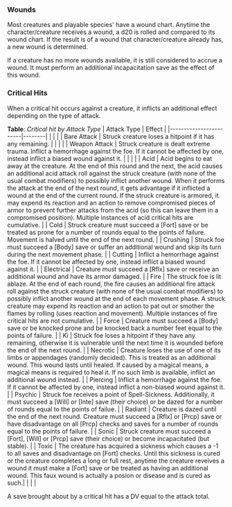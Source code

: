 ### Wounds
Most creatures and playable species' have a wound chart. Anytime the character/creature receives a wound, a d20 is rolled and compared to its wound chart. If the result is of a wound that character/creature already has, a new wound is determined.


If a creature has no more wounds available, it is still considered to accrue a wound. It must perform an additional incapacitation save as the effect of this wound.

### Critical Hits

When a critical hit occurs against a creature, it inflicts an additional effect depending on the type of attack.

**Table**: *Critical hit by Attack Type*
| Attack Type            | Effect |
|------------------------|--------|
|                        |        |
| Bare Attack            | Struck creature loses a hitpoint if it has any remaining. |
|                        |           |
| Weapon Attack          | Struck creature is dealt extreme trauma. Inflict a hemorrhage against the foe. If it cannot be affected by one, instead inflict a biased wound against it. |
|                        |           |
| Acid                   | Acid begins to eat away at the creature. At the end of this round and the next, the acid causes an additional acid attack roll against the struck creature (with none of the usual combat modifiers) to possibly inflict another wound. When it performs the attack at the end of the next round, it gets advantage if it inflicted a wound at the end of the current round. If the struck creature is armored, it may expend its reaction and an action to remove compromised pieces of armor to prevent further attacks from the acid (so this can leave them in a compromised position). Multiple instances of acid critical hits are cumulative. |
| Cold                   | Struck creature must succeed a [Fort] save or be treated as prone for a number of rounds equal to the points of failure. Movement is halved until the end of the next round. |
| Crushing               | Struck foe must succeed a [Body] save or suffer an additional wound and skip its turn during the next movement phase. |
| Cutting                | Inflict a hemorrhage against the foe. If it cannot be affected by one, instead inflict a biased wound against it. |
| Electrical             | Creature must succeed a [Rflx] save or receive an additional wound and have its armor damaged. |
| Fire                   | The struck foe is lit ablaze. At the end of each round, the fire causes an additional fire attack roll against the struck creature (with none of the usual combat modifiers) to possibly inflict another wound at the end of each movement phase. A struck creature may expend its reaction and an action to pat out or smother the flames by rolling (uses reaction and movement). Multiple instances of fire critical hits are not cumulative. |
| Force                  | Creature must succeed a [Body] save or be knocked prone and be knocked back a number feet equal to the points of failure. |
| Ki                     | Struck foe loses a hitpoint if they have any remaining, otherwise it is vulnerable until the next time it is wounded before the end of the next round. |
| Necrotic               | Creature loses the use of one of its limbs or appendages (randomly decided). This is treated as an additional wound. This wound lasts until healed. If caused by a magical means, a magical means is required to heal it. If no such limb is available, inflict an additional wound instead. |
| Piercing               | Inflict a hemorrhage against the foe. If it cannot be affected by one, instead inflict a non-biased wound against it. |
| Psychic                | Struck foe receives a point of Spell-Sickness. Additionally, it must succeed a [Will] or [Inte] save (their choice) or be dazed for a number of rounds equal to the points of failue. |
| Radiant                | Creature is dazed until the end of the next round. Creature must succeed a [Rflx] or [Prcp] save or have disadvantage on all [Prcp] checks and saves for a number of rounds equal to the points of failure. |
| Sonic                  | Struck creature must succeed a [Fort], [Will] or [Prcp] save (their choice) or become incapacitated (but stable). |
| Toxic                  | The creature has acquired a sickness which causes a -1 to all saves and disadvantage on [Fort] checks. Until this sickness is cured or the creature completes a long or full rest, anytime the creature reveives a wound it must make a [Fort] save or be treated as having an additional wound. This faux wound is actually a posion or disease and is cured as such.|
|                        |           |

A save brought about by a critical hit has a DV equal to the attack total.
